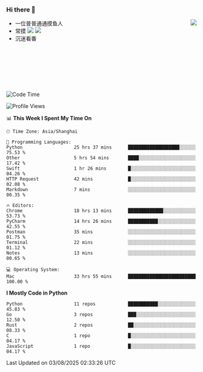 ### Hi there 👋


<a href="https://github.com/yanlc39">
  <img align="right" src="https://github-readme-stats.vercel.app/api?username=yanlc39&show_icons=true&hide_border=true&icon_color=586069&title_color=a0a9af">
</a>

- 一位普普通通摸鱼人
- 常摸 ![](https://img.shields.io/badge/-Python-3e74a2?style=flat-square&logo=Python&logoColor=fff) ![](https://img.shields.io/badge/-C%2B%2B-brightgreen?style=flat-square)
- 沉迷看番



<br><br><br><br><br><br>


<!--START_SECTION:waka-->
![Code Time](http://img.shields.io/badge/Code%20Time-1%2C513%20hrs%2013%20mins-blue)

![Profile Views](http://img.shields.io/badge/Profile%20Views-0-blue)

📊 **This Week I Spent My Time On** 

```text
🕑︎ Time Zone: Asia/Shanghai

💬 Programming Languages: 
Python                   25 hrs 37 mins      ███████████████████░░░░░░   75.53 % 
Other                    5 hrs 54 mins       ████░░░░░░░░░░░░░░░░░░░░░   17.42 % 
Swift                    1 hr 26 mins        █░░░░░░░░░░░░░░░░░░░░░░░░   04.26 % 
HTTP Request             42 mins             █░░░░░░░░░░░░░░░░░░░░░░░░   02.08 % 
Markdown                 7 mins              ░░░░░░░░░░░░░░░░░░░░░░░░░   00.35 % 

🔥 Editors: 
Chrome                   18 hrs 13 mins      █████████████░░░░░░░░░░░░   53.73 % 
PyCharm                  14 hrs 26 mins      ███████████░░░░░░░░░░░░░░   42.55 % 
Postman                  35 mins             ░░░░░░░░░░░░░░░░░░░░░░░░░   01.75 % 
Terminal                 22 mins             ░░░░░░░░░░░░░░░░░░░░░░░░░   01.12 % 
Notes                    13 mins             ░░░░░░░░░░░░░░░░░░░░░░░░░   00.65 % 

💻 Operating System: 
Mac                      33 hrs 55 mins      █████████████████████████   100.00 % 
```

**I Mostly Code in Python** 

```text
Python                   11 repos            ███████████░░░░░░░░░░░░░░   45.83 % 
Go                       3 repos             ███░░░░░░░░░░░░░░░░░░░░░░   12.50 % 
Rust                     2 repos             ██░░░░░░░░░░░░░░░░░░░░░░░   08.33 % 
C                        1 repo              █░░░░░░░░░░░░░░░░░░░░░░░░   04.17 % 
JavaScript               1 repo              █░░░░░░░░░░░░░░░░░░░░░░░░   04.17 % 
```




 Last Updated on 03/08/2025 02:33:26 UTC
<!--END_SECTION:waka-->
